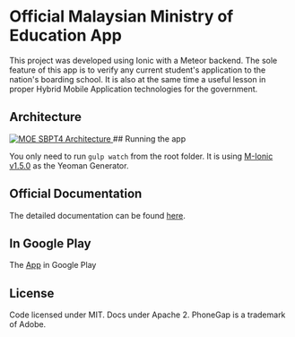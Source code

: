 # Official Malaysian Ministry of Education App
This project was developed using Ionic with a Meteor backend. The sole feature of this app is to verify any current student's application to the nation's boarding school. It is also at the same time a useful lesson in proper Hybrid Mobile Application technologies for the government.

## Architecture
<a href="https://docs.google.com/document/d/1LCQQUMiQV-8vSwk_JBIYTSkVQnZGb73Dte6XSJo3dgI/edit?usp=sharing">
<img src="http://1zaak.github.io/MOE%20SBPT4%20Architecture.svg" alt="MOE SBPT4 Architecture">
</a>
## Running the app

You only need to run `gulp watch` from the root folder. It is using [M-Ionic v1.5.0](https://github.com/mwaylabs/generator-m-ionic/releases/tag/1.5.0) as the Yeoman Generator.

## Official Documentation

The detailed documentation can be found [here](https://docs.google.com/document/d/1LCQQUMiQV-8vSwk_JBIYTSkVQnZGb73Dte6XSJo3dgI/edit?usp=sharing).

## In Google Play 

The [App](https://play.google.com/store/apps/details?id=com.moe.my&hl=en) in Google Play

## License
Code licensed under MIT. Docs under Apache 2. PhoneGap is a trademark of Adobe.
